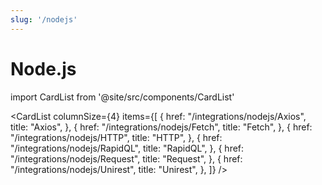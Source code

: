 ```yaml
---
slug: '/nodejs'
---
```


# Node.js

import CardList from '@site/src/components/CardList'

<CardList
columnSize={4}
items={[
{
href: "/integrations/nodejs/Axios",
title: "Axios",
},
{
href: "/integrations/nodejs/Fetch",
title: "Fetch",
},
{
href: "/integrations/nodejs/HTTP",
title: "HTTP",
},
{
href: "/integrations/nodejs/RapidQL",
title: "RapidQL",
},
{
href: "/integrations/nodejs/Request",
title: "Request",
},
{
href: "/integrations/nodejs/Unirest",
title: "Unirest",
},
]}
/>
